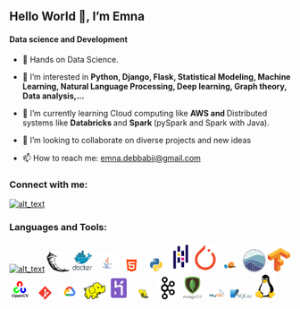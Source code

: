 ## Hello World 👋, I’m Emna

#### Data science and Development 

- 👋 Hands on Data Science. 

- 👀 I’m interested in <b> Python, Django, Flask, Statistical Modeling, Machine Learning, Natural Language Processing, Deep learning, Graph theory, Data analysis,...</b>

- 🌱 I’m currently learning Cloud computing like <b> AWS and </b> Distributed systems like <b> Databricks </b> and <b> Spark </b> (pySpark and Spark with Java).

- 💞️ I’m looking to collaborate on diverse projects and new ideas

- 📫 How to reach me: <a href = "mailto: emna.debbabii@gmail.com">emna.debbabii@gmail.com</a>

### Connect with me:
[<img alt="alt_text" width="40px" src="https://img.freepik.com/free-icon/linkedin_318-183415.jpg?w=2000" />](https://www.linkedin.com/in/debbabi-emna-/)

### Languages and Tools:
[<img alt="alt_text" width="40px" src="https://cdn.worldvectorlogo.com/logos/django.svg" />](https://www.djangoproject.com/)
[<img alt="alt_text" width="40px" src="logo/flask.png" />](https://flask.palletsprojects.com/en/2.2.x/)
[<img alt="alt_text" width="40px" src="logo/docker.png" />](https://www.docker.com/)
[<img alt="alt_text" width="40px" src="logo/java.png" />](https://www.docker.com/)
[<img alt="alt_text" width="40px" src="logo/html.png" />](https://www.docker.com/)
[<img alt="alt_text" width="40px" src="logo/python.png" />](https://www.docker.com/)
[<img alt="alt_text" width="40px" src="logo/Pandas.png" />](https://www.docker.com/)
[<img alt="alt_text" width="40px" src="logo/pytorch.png" />](https://www.docker.com/)
[<img alt="alt_text" width="40px" src="logo/scikit.png" />](https://www.docker.com/)
[<img alt="alt_text" width="40px" src="logo/seaborn.png" />](https://www.docker.com/)
[<img alt="alt_text" width="40px" src="logo/Tensorflow.png" />](https://www.docker.com/)
[<img alt="alt_text" width="40px" src="logo/openCV.png" />](https://www.docker.com/)
[<img alt="alt_text" width="40px" src="logo/git.png" />](https://www.docker.com/)
[<img alt="alt_text" width="40px" src="logo/googleCloud.png" />](https://www.docker.com/)
[<img alt="alt_text" width="40px" src="logo/hadoop.png" />](https://www.docker.com/)
[<img alt="alt_text" width="40px" src="logo/heroku.png" />](https://www.docker.com/)
[<img alt="alt_text" width="40px" src="logo/hive.png" />](https://www.docker.com/)
[<img alt="alt_text" width="40px" src="logo/kafka.png" />](https://www.docker.com/)
[<img alt="alt_text" width="40px" src="logo/mongo.png" />](https://www.docker.com/)
[<img alt="alt_text" width="40px" src="logo/mysql.png" />](https://www.docker.com/)
[<img alt="alt_text" width="40px" src="logo/sqllite.png" />](https://www.docker.com/)
[<img alt="alt_text" width="40px" src="logo/linux.png" />](https://www.docker.com/)


